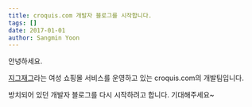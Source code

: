 ```yaml
---
title: croquis.com 개발자 블로그를 시작합니다.
tags: []
date: 2017-01-01
author: Sangmin Yoon
---
```


안녕하세요.

[지그재그](http://zigzag.kr/)라는 여성 쇼핑몰 서비스를
운영하고 있는 croquis.com의 개발팀입니다.

방치되어 있던 개발자 블로그를 다시 시작하려고 합니다.
기대해주세요~

<!--more-->
